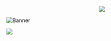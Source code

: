 <p align="center">
  <img src="https://capsule-render.vercel.app/api?type=waving&color=gradient&height=100&section=header"/>
</p>

![Banner](https://github.com/janrainjer/janrainjer/assets/88389821/ca8f26ed-56f9-4dcf-b44c-52a1820ba51f)


  

  
<p align="left">
  <img src="https://capsule-render.vercel.app/api?type=waving&color=gradient&height=100&section=footer"/>
</p>
